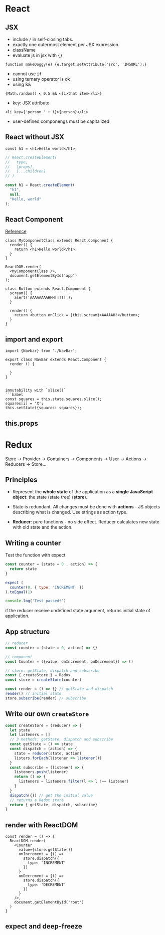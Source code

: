 # React

## JSX

* include `/` in self-closing tabs.
* exactly one outermost element per JSX expression.
* className
* evaluate js in jsx with `{}`
```babel
function makeDoggy(e) {e.target.setAttribute('src', 'IMGURL');}
```

* cannot use `if`
* using ternary operator is ok
* using && 
```babel
{Math.random() < 0.5 && <li>that item</li>}
```

* key: JSX attribute
```babel
<li key={'person_' + i}>{person}</li>
```

* user-defined componengs must be capitalized

## React without JSX

```babel
const h1 = <h1>Hello world</h1>;
```

```javascript
// React.createElement(
//   type,
//   [props],
//   [...children]
// )

const h1 = React.createElement(
  "h1",
  null,
  "Hello, world"
);
```

## React Component
[Reference](https://reactjs.org/docs/react-component.html)
```babel
class MyComponentClass extends React.Component {
  render() {
    return <h1>Hello world</h1>;
  }
}

ReactDOM.render(
  <MyComponentClass />, 
  document.getElementById('app')
);
```

```babel
class Button extends React.Component {
  scream() {
    alert('AAAAAAAAHHH!!!!!');
  }

  render() {
    return <button onClick = {this.scream}>AAAAAH!</button>;
  }
}
```
## import and export 

```babel
import {Navbar} from './NavBar';
```
```babel
export class NavBar extends React.Component {
  render () {

  }
}


immutability with `slice()`
```babel
const squares = this.state.squares.slice();
squares[i] = 'X';
this.setState({squares: squares});
```

## this.props




# Redux

Store -> Provider -> Containers -> Components -> User -> Actions -> Reducers -> Store...

## Principles
* Represent the **whole state** of the application as a **single JavaScript object**: the state (state tree) (__store__). 

* State is redundant. All changes must be done with __actions__ - JS objects describing what is changed. Use strings as action type.

* __Reducer__: pure functions - no side effect. Reducer calculates new state with old state and the action.

## Writing a counter

Test the function with expect

```js
const counter = (state = 0 , action) => {
  return state
}

expect (
  counter(0, { type: 'INCREMENT' })
).toEqual(1)

console.log('Test passed!')

```

if the reducer receive undefined state argument, returns initial state of application.

## App structure

```js
// reducer
const counter = (state = 0, action) => {}

// component
const Counter = ({value, onIncrement, onDecrement}) => ()

// store: getState, dispatch and subscribe
const { createStore } = Redux
const store = createStore(counter)

const render = () => {} // getState and dispatch
render() // initial state
store.subscribe(render) // subscribe
```


## Write our own `createStore`

```js
const createStore = (reducer) => {
  let state
  let listeners = []
  // 3 methods: getState, dispatch and subscribe
  const getState = () => state
  const dispatch = (action) => {
    state = reducer(state, action)
    listers.forEach(listener => listener())
  }
  const subscribe = (listener) => {
    listeners.push(listener)
    return () => {
      listeners = listeners.filter(l => l !== listener)
    }
  }
  dispatch({}) // get the initial value
  // returns a Redux store
  return { getState, dispatch, subscribe} 
}

```


## render with ReactDOM
```babel
const render = () => {
  ReactDOM.render(
    <Counter 
      value={store.getState()}
      onIncrement = {() => 
        store.dispatch({
          type: 'INCREMENT'
        })
      }
      onDecrement = {() =>
        store.dispatch({
          type: 'DECREMENT'
        })
      }
    />,
    document.getElementById('root')
  )
}

```

## expect and deep-freeze

